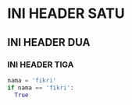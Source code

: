 # INI HEADER SATU
## INI HEADER DUA
### INI HEADER TIGA

```python
nama = 'fikri'
if nama == 'fikri':
  True

```
